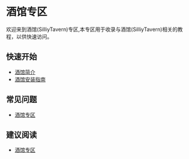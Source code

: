 # 酒馆专区

欢迎来到酒馆(SilliyTavern)专区,本专区用于收录与酒馆(SilliyTavern)相关的教程，以供快速访问。

## 快速开始
- [酒馆简介](/docs/目录/前置知识区/AIGC专区/酒馆专区/酒馆简介/)
- [酒馆安装指南](/docs/目录/实践教程区/AIGC专区/角色扮演专区/酒馆专区/安装指南/酒馆/安装指南.md)

## 常见问题
- [酒馆专区](/docs/酒馆专区/)

## 建议阅读
- [酒馆专区](/docs/酒馆专区/)
